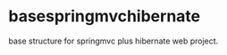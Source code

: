 basespringmvchibernate
======================

base structure for springmvc plus hibernate web project.
